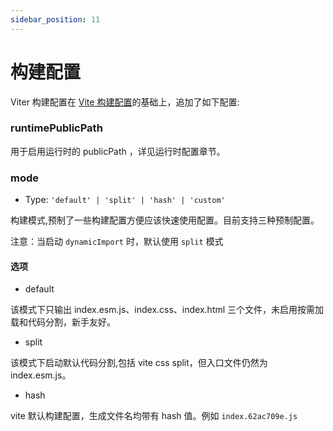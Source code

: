 ```yaml
---
sidebar_position: 11
---
```


# 构建配置

Viter 构建配置在 [Vite 构建配置](https://cn.vitejs.dev/config/#build-options)的基础上，追加了如下配置:

### runtimePublicPath

用于启用运行时的 publicPath ，详见运行时配置章节。

### mode

- Type: `'default' | 'split' | 'hash' | 'custom'`

构建模式,预制了一些构建配置方便应该快速使用配置。目前支持三种预制配置。

注意：当启动 `dynamicImport` 时，默认使用 `split` 模式

#### 选项

- default

该模式下只输出 index.esm.js、index.css、index.html 三个文件，未启用按需加载和代码分割，新手友好。

- split

该模式下启动默认代码分割,包括 vite css split，但入口文件仍然为 index.esm.js。

- hash

vite 默认构建配置，生成文件名均带有 hash 值。例如 `index.62ac709e.js`
